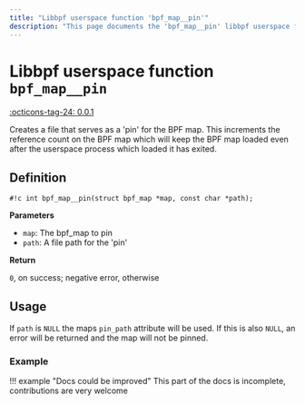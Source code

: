 ```yaml
---
title: "Libbpf userspace function 'bpf_map__pin'"
description: "This page documents the 'bpf_map__pin' libbpf userspace function, including its definition, usage, and examples."
---
```

# Libbpf userspace function `bpf_map__pin`

<!-- [LIBBPF_TAG] -->
[:octicons-tag-24: 0.0.1](https://github.com/libbpf/libbpf/releases/tag/v0.0.1)
<!-- [/LIBBPF_TAG] -->

Creates a file that serves as a 'pin' for the BPF map. This increments the reference count on the BPF map which will keep the BPF map loaded even after the userspace process which loaded it has exited.

## Definition

`#!c int bpf_map__pin(struct bpf_map *map, const char *path);`

**Parameters**

- `map`: The bpf_map to pin
- `path`: A file path for the 'pin'

**Return**

`0`, on success; negative error, otherwise

## Usage

If `path` is `NULL` the maps `pin_path` attribute will be used. If this is also `NULL`, an error will be returned and the map will not be pinned.

### Example

!!! example "Docs could be improved"
    This part of the docs is incomplete, contributions are very welcome
